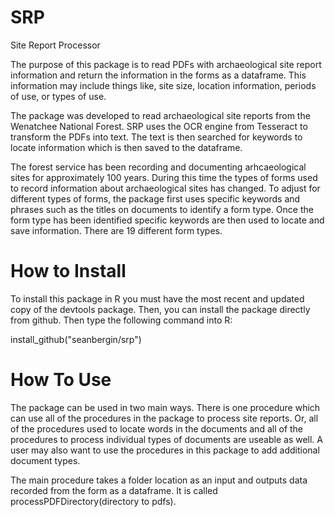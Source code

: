 # SRP
Site Report Processor

The purpose of this package is to read PDFs with archaeological site report information and return the information in the forms as a dataframe. This information may include things like, site size, location information, periods of use, or types of use. 

The package was developed to read archaeological site reports from the Wenatchee National Forest. SRP uses the OCR engine from Tesseract to transform the PDFs into text. The text is then searched for keywords to locate information which is then saved to the dataframe. 

The forest service has been recording and documenting arhcaeological sites for approximately 100 years. During this time the types of forms used to record information about archaeological sites has changed. To adjust for different types of forms, the package first uses specific keywords and phrases such as the titles on documents to identify a form type. Once the form type has been identified specific keywords are then used to locate and save information. There are 19 different form types. 

# How to Install

To install this package in R you must have the most recent and updated copy of the devtools package. Then, you can install the package directly from github. Then type the following command into R:

install_github("seanbergin/srp")


# How To Use

The package can be used in two main ways. There is one procedure which can use all of the procedures in the package to process site reports. Or, all of the procedures used to locate words in the documents and all of the procedures to process individual types of documents are useable as well. A user may also want to use the procedures in this package to add additional document types. 

The main procedure takes a folder location as an input and outputs data recorded from the form as a dataframe. It is called processPDFDirectory(directory to pdfs).



